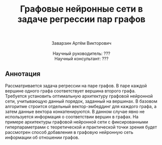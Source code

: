 <div align="center">
  <H1>
    Графовые нейронные сети в задаче регрессии пар графов
  </H1>
  <br><br>
  Заварзин Артём Викторович
</div><br>
<div align="center">
  Научный руководитель: ??? <br>
  Научный консультант: ???
</div>

## Аннотация
 Рассматривается задача регрессии на паре графов. В паре каждой вершине одного графа соответствует вершина второго графа. Требуется установить оптимальную архитектуру графовой нейронной сети, учитывающую данный порядок, заданный на вершинах. В базовом алгоритме строится отдельный вектор-эмбеддинг для каждого графа, а затем данные вектора конкатенируются. В данном случае явно не используется информация о соответствии вершин в графах. На примере архитектуры графовой нейронной сети с фиксированными гиперпараметрами с теоретической и практической точки зрения будет рассмотрен способ добавления в графовую нейронную сеть информации об отношении графов.